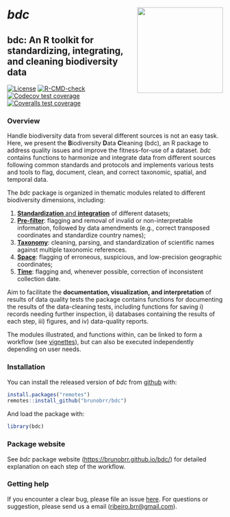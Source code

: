 
<!-- README.md is generated from README.Rmd. Please edit that file -->

# ***bdc*** <a href='https://github.com/brunobrr/bdc'><img src="https://raw.githubusercontent.com/brunobrr/bdc/master/man/figures/logo.png" align="right" height="200"/></a>

## bdc: An R toolkit for standardizing, integrating, and cleaning biodiversity data

<!-- badges: start -->

[![License](https://img.shields.io/badge/license-GPL%20%28%3E=%203%29-lightgrey.svg?style=flat)](http://www.gnu.org/licenses/gpl-3.0.html)
[![R-CMD-check](https://github.com/brunobrr/bdc/actions/workflows/R-CMD-check.yaml/badge.svg)](https://github.com/brunobrr/bdc/actions/workflows/R-CMD-check.yaml)
[![Codecov test
coverage](https://codecov.io/gh/brunobrr/bdc/branch/master/graph/badge.svg)](https://codecov.io/gh/brunobrr/bdc?branch=master)
[![Coveralls test
coverage](https://coveralls.io/repos/github/brunobrr/bdc/badge.svg)](https://coveralls.io/r/brunobrr/bdc?branch=master)

<!-- badges: end -->

### Overview

Handle biodiversity data from several different sources is not an easy
task. Here, we present the **B**iodiversity **D**ata **C**leaning (bdc),
an R package to address quality issues and improve the fitness-for-use
of a dataset. *bdc* contains functions to harmonize and integrate data
from different sources following common standards and protocols and
implements various tests and tools to flag, document, clean, and correct
taxonomic, spatial, and temporal data.

The *bdc* package is organized in thematic modules related to different
biodiversity dimensions, including:

1.  [**Standardization** and
    **integration**](https://brunobrr.github.io/bdc/articles/00_integrate_datasets.html)
    of different datasets;
2.  [**Pre-filter**](https://brunobrr.github.io/bdc/articles/01_☺prefilter.html):
    flagging and removal of invalid or non-interpretable information,
    followed by data amendments (e.g., correct transposed coordinates
    and standardize country names);
3.  [**Taxonomy**](https://brunobrr.github.io/bdc/articles/02_taxonomy.html):
    cleaning, parsing, and standardization of scientific names against
    multiple taxonomic references.
4.  [**Space**](https://brunobrr.github.io/bdc/articles/03_space.html):
    flagging of erroneous, suspicious, and low-precision geographic
    coordinates;
5.  [**Time**](https://brunobrr.github.io/bdc/articles/04_time.html):
    flagging and, whenever possible, correction of inconsistent
    collection date.

Aim to facilitate the **documentation, visualization, and
interpretation** of results of data quality tests the package contains
functions for documenting the results of the data-cleaning tests,
including functions for saving i) records needing further inspection,
ii) databases containing the results of each step, iii) figures, and iv)
data-quality reports.

The modules illustrated, and functions within, can be linked to form a
workflow (see [vignettes](https://brunobrr.github.io/bdc/)), but can
also be executed independently depending on user needs.

### Installation

You can install the released version of *bdc* from
[github](https://github.com/brunobrr/bdc) with:

``` r
install.packages("remotes")
remotes::install_github("brunobrr/bdc")
```

And load the package with:

``` r
library(bdc)
```

### Package website

See *bdc* package website (<https://brunobrr.github.io/bdc/>) for
detailed explanation on each step of the workflow.

### Getting help

If you encounter a clear bug, please file an issue
[here](https://github.com/brunobrr/bdc/issues). For questions or
suggestion, please send us a email (ribeiro.brr@gmail.com).
